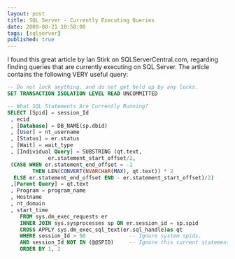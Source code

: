```yaml
---
layout: post
title: SQL Server - Currently Executing Queries
date: 2009-08-21 10:58:00
tags: [sqlserver]
published: true
---
```


I found this great article by Ian Stirk on SQLServerCentral.com, regarding finding queries that are 
currently executing on SQL Server. The article contains the following VERY useful query:

```sql
-- Do not lock anything, and do not get held up by any locks.
SET TRANSACTION ISOLATION LEVEL READ UNCOMMITTED

-- What SQL Statements Are Currently Running?
SELECT [Spid] = session_Id
 , ecid
 , [Database] = DB_NAME(sp.dbid)
 , [User] = nt_username
 , [Status] = er.status
 , [Wait] = wait_type
 , [Individual Query] = SUBSTRING (qt.text, 
             er.statement_start_offset/2,
 (CASE WHEN er.statement_end_offset = -1
        THEN LEN(CONVERT(NVARCHAR(MAX), qt.text)) * 2
  ELSE er.statement_end_offset END - er.statement_start_offset)/2)
 ,[Parent Query] = qt.text
 , Program = program_name
 , Hostname
 , nt_domain
 , start_time
    FROM sys.dm_exec_requests er
    INNER JOIN sys.sysprocesses sp ON er.session_id = sp.spid
    CROSS APPLY sys.dm_exec_sql_text(er.sql_handle)as qt
    WHERE session_Id > 50              -- Ignore system spids.
    AND session_Id NOT IN (@@SPID)     -- Ignore this current statement.
    ORDER BY 1, 2
```
